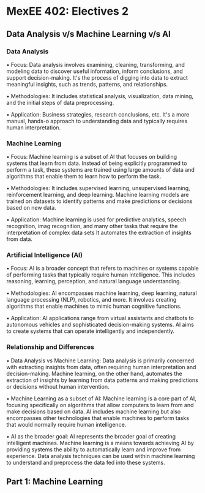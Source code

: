 # MexEE 402: Electives 2

## Data Analysis v/s Machine Learning v/s AI
### Data Analysis
•	Focus: Data analysis involves examining, cleaning, transforming, and modeling data to discover useful information, inform conclusions, and support decision-making. It's the process of digging into data to extract meaningful insights, such as trends, patterns, and relationships.

•	Methodologies: It includes statistical analysis, visualization, data mining, and the initial steps of data preprocessing.

•	Application: Business strategies, research conclusions, etc. It's a more manual, hands-o approach to understanding data and typically requires human interpretation.

### Machine Learning

•	Focus: Machine learning is a subset of Al that focuses on building systems that learn from data. Instead of being explicitly programmed to perform a task, these systems are trained using large amounts of data and algorithms that enable them to learn how to perform the task.

•	Methodologies: It includes supervised learning, unsupervised learning, reinforcement learning, and deep learning. Machine learning models are trained on datasets to identify patterns and make predictions or decisions based on new data.

•	Application: Machine learning is used for predictive analytics, speech recognition, imag recognition, and many other tasks that require the interpretation of complex data sets It automates the extraction of insights from data.

### Artificial Intelligence (AI)

•	Focus: AI is a broader concept that refers to machines or systems capable of performing tasks that typically require human intelligence. This includes reasoning, learning, perception, and natural language understanding.

•	Methodologies: AI encompasses machine learning, deep learning, natural language processing (NLP), robotics, and more. It involves creating algorithms that enable machines to mimic human cognitive functions.

•	Application: AI applications range from virtual assistants and chatbots to autonomous vehicles and sophisticated decision-making systems. Al aims to create systems that can operate intelligently and independently.

### Relationship and Differences

•	Data Analysis vs Machine Learning: Data analysis is primarily concerned with extracting insights from data, often requiring human interpretation and decision-making. Machine learning, on the other hand, automates the extraction of insights by learning from data patterns and making predictions or decisions without human intervention.

•	Machine Learning as a subset of AI: Machine learning is a core part of AI, focusing specifically on algorithms that allow computers to learn from and make decisions based on data. AI includes machine learning but also encompasses other technologies that enable machines to perform tasks that would normally require human intelligence.

•	AI as the broader goal: AI represents the broader goal of creating intelligent machines. Machine learning is a means towards achieving AI by providing systems the ability to automatically learn and improve from experience. Data analysis techniques can be used within machine learning to understand and preprocess the data fed into these systems.

## Part 1: Machine Learning 

